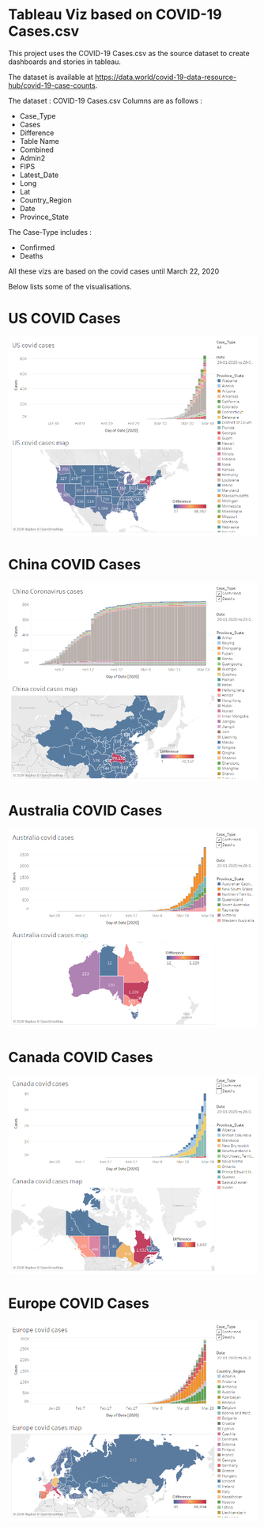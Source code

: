 # Tableau Viz based on COVID-19 Cases.csv

This project uses the COVID-19 Cases.csv as the source dataset to create dashboards and stories in tableau.

The dataset is available at https://data.world/covid-19-data-resource-hub/covid-19-case-counts.

The dataset : COVID-19 Cases.csv
Columns are as follows :
* Case_Type
* Cases
* Difference
* Table Name
* Combined
* Admin2
* FIPS
* Latest_Date
* Long
* Lat
* Country_Region
* Date
* Province_State


The Case-Type includes :
* Confirmed
* Deaths


All these vizs are based on the covid cases until March 22, 2020

Below lists some of the visualisations.

# US COVID Cases

![current](https://github.com/abhijithremesh/Tableau-portfolio/blob/master/COVID-19%20Cases_2/tableau%20viz/images/US%20covid%20cases%20report.png)

# China COVID Cases

![current](https://github.com/abhijithremesh/Tableau-portfolio/blob/master/COVID-19%20Cases_2/tableau%20viz/images/China%20covid%20case%20report.png)

# Australia COVID Cases

![current](https://github.com/abhijithremesh/Tableau-portfolio/blob/master/COVID-19%20Cases_2/tableau%20viz/images/Australia%20covid%20case%20report.png)

# Canada COVID Cases

![current](https://github.com/abhijithremesh/Tableau-portfolio/blob/master/COVID-19%20Cases_2/tableau%20viz/images/Canada%20covid%20cases%20report.png)

# Europe COVID Cases

![current](https://github.com/abhijithremesh/Tableau-portfolio/blob/master/COVID-19%20Cases_2/tableau%20viz/images/Europe%20covid%20case%20report.png)




